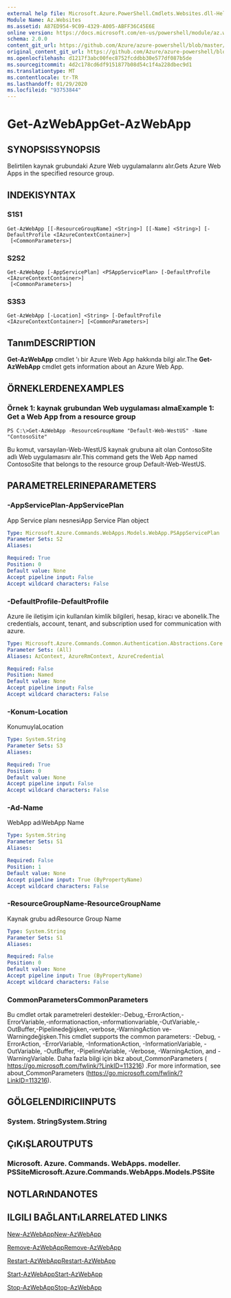```yaml
---
external help file: Microsoft.Azure.PowerShell.Cmdlets.Websites.dll-Help.xml
Module Name: Az.Websites
ms.assetid: A87ED954-9C09-4329-A005-ABFF36C45E6E
online version: https://docs.microsoft.com/en-us/powershell/module/az.websites/get-azwebapp
schema: 2.0.0
content_git_url: https://github.com/Azure/azure-powershell/blob/master/src/Websites/Websites/help/Get-AzWebApp.md
original_content_git_url: https://github.com/Azure/azure-powershell/blob/master/src/Websites/Websites/help/Get-AzWebApp.md
ms.openlocfilehash: d1217f3abc00fec8752fcddbb30e577df087b5de
ms.sourcegitcommit: 4d2c178cd6df9151877b08d54c1f4a228dbec9d1
ms.translationtype: MT
ms.contentlocale: tr-TR
ms.lasthandoff: 01/29/2020
ms.locfileid: "93753844"
---
```

# <span data-ttu-id="9475c-101">Get-AzWebApp</span><span class="sxs-lookup"><span data-stu-id="9475c-101">Get-AzWebApp</span></span>

## <span data-ttu-id="9475c-102">SYNOPSIS</span><span class="sxs-lookup"><span data-stu-id="9475c-102">SYNOPSIS</span></span>
<span data-ttu-id="9475c-103">Belirtilen kaynak grubundaki Azure Web uygulamalarını alır.</span><span class="sxs-lookup"><span data-stu-id="9475c-103">Gets Azure Web Apps in the specified resource group.</span></span>

## <span data-ttu-id="9475c-104">INDEKI</span><span class="sxs-lookup"><span data-stu-id="9475c-104">SYNTAX</span></span>

### <span data-ttu-id="9475c-105">S1</span><span class="sxs-lookup"><span data-stu-id="9475c-105">S1</span></span>
```
Get-AzWebApp [[-ResourceGroupName] <String>] [[-Name] <String>] [-DefaultProfile <IAzureContextContainer>]
 [<CommonParameters>]
```

### <span data-ttu-id="9475c-106">S2</span><span class="sxs-lookup"><span data-stu-id="9475c-106">S2</span></span>
```
Get-AzWebApp [-AppServicePlan] <PSAppServicePlan> [-DefaultProfile <IAzureContextContainer>]
 [<CommonParameters>]
```

### <span data-ttu-id="9475c-107">S3</span><span class="sxs-lookup"><span data-stu-id="9475c-107">S3</span></span>
```
Get-AzWebApp [-Location] <String> [-DefaultProfile <IAzureContextContainer>] [<CommonParameters>]
```

## <span data-ttu-id="9475c-108">Tanım</span><span class="sxs-lookup"><span data-stu-id="9475c-108">DESCRIPTION</span></span>
<span data-ttu-id="9475c-109">**Get-AzWebApp** cmdlet 'ı bir Azure Web App hakkında bilgi alır.</span><span class="sxs-lookup"><span data-stu-id="9475c-109">The **Get-AzWebApp** cmdlet gets information about an Azure Web App.</span></span>

## <span data-ttu-id="9475c-110">ÖRNEKLERDEN</span><span class="sxs-lookup"><span data-stu-id="9475c-110">EXAMPLES</span></span>

### <span data-ttu-id="9475c-111">Örnek 1: kaynak grubundan Web uygulaması alma</span><span class="sxs-lookup"><span data-stu-id="9475c-111">Example 1: Get a Web App from a resource group</span></span>
```
PS C:\>Get-AzWebApp -ResourceGroupName "Default-Web-WestUS" -Name "ContosoSite"
```

<span data-ttu-id="9475c-112">Bu komut, varsayılan-Web-WestUS kaynak grubuna ait olan ContosoSite adlı Web uygulamasını alır.</span><span class="sxs-lookup"><span data-stu-id="9475c-112">This command gets the Web App named ContosoSite that belongs to the resource group Default-Web-WestUS.</span></span>

## <span data-ttu-id="9475c-113">PARAMETRELERINE</span><span class="sxs-lookup"><span data-stu-id="9475c-113">PARAMETERS</span></span>

### <span data-ttu-id="9475c-114">-AppServicePlan</span><span class="sxs-lookup"><span data-stu-id="9475c-114">-AppServicePlan</span></span>
<span data-ttu-id="9475c-115">App Service planı nesnesi</span><span class="sxs-lookup"><span data-stu-id="9475c-115">App Service Plan object</span></span>

```yaml
Type: Microsoft.Azure.Commands.WebApps.Models.WebApp.PSAppServicePlan
Parameter Sets: S2
Aliases:

Required: True
Position: 0
Default value: None
Accept pipeline input: False
Accept wildcard characters: False
```

### <span data-ttu-id="9475c-116">-DefaultProfile</span><span class="sxs-lookup"><span data-stu-id="9475c-116">-DefaultProfile</span></span>
<span data-ttu-id="9475c-117">Azure ile iletişim için kullanılan kimlik bilgileri, hesap, kiracı ve abonelik.</span><span class="sxs-lookup"><span data-stu-id="9475c-117">The credentials, account, tenant, and subscription used for communication with azure.</span></span>

```yaml
Type: Microsoft.Azure.Commands.Common.Authentication.Abstractions.Core.IAzureContextContainer
Parameter Sets: (All)
Aliases: AzContext, AzureRmContext, AzureCredential

Required: False
Position: Named
Default value: None
Accept pipeline input: False
Accept wildcard characters: False
```

### <span data-ttu-id="9475c-118">-Konum</span><span class="sxs-lookup"><span data-stu-id="9475c-118">-Location</span></span>
<span data-ttu-id="9475c-119">Konumuyla</span><span class="sxs-lookup"><span data-stu-id="9475c-119">Location</span></span>

```yaml
Type: System.String
Parameter Sets: S3
Aliases:

Required: True
Position: 0
Default value: None
Accept pipeline input: False
Accept wildcard characters: False
```

### <span data-ttu-id="9475c-120">-Ad</span><span class="sxs-lookup"><span data-stu-id="9475c-120">-Name</span></span>
<span data-ttu-id="9475c-121">WebApp adı</span><span class="sxs-lookup"><span data-stu-id="9475c-121">WebApp Name</span></span>

```yaml
Type: System.String
Parameter Sets: S1
Aliases:

Required: False
Position: 1
Default value: None
Accept pipeline input: True (ByPropertyName)
Accept wildcard characters: False
```

### <span data-ttu-id="9475c-122">-ResourceGroupName</span><span class="sxs-lookup"><span data-stu-id="9475c-122">-ResourceGroupName</span></span>
<span data-ttu-id="9475c-123">Kaynak grubu adı</span><span class="sxs-lookup"><span data-stu-id="9475c-123">Resource Group Name</span></span>

```yaml
Type: System.String
Parameter Sets: S1
Aliases:

Required: False
Position: 0
Default value: None
Accept pipeline input: True (ByPropertyName)
Accept wildcard characters: False
```

### <span data-ttu-id="9475c-124">CommonParameters</span><span class="sxs-lookup"><span data-stu-id="9475c-124">CommonParameters</span></span>
<span data-ttu-id="9475c-125">Bu cmdlet ortak parametreleri destekler:-Debug,-ErrorAction,-ErrorVariable,-ınformationaction,-ınformationvariable,-OutVariable,-OutBuffer,-Pipelinedeğişken,-verbose,-WarningAction ve-Warningdeğişken.</span><span class="sxs-lookup"><span data-stu-id="9475c-125">This cmdlet supports the common parameters: -Debug, -ErrorAction, -ErrorVariable, -InformationAction, -InformationVariable, -OutVariable, -OutBuffer, -PipelineVariable, -Verbose, -WarningAction, and -WarningVariable.</span></span> <span data-ttu-id="9475c-126">Daha fazla bilgi için bkz about_CommonParameters ( https://go.microsoft.com/fwlink/?LinkID=113216) .</span><span class="sxs-lookup"><span data-stu-id="9475c-126">For more information, see about_CommonParameters (https://go.microsoft.com/fwlink/?LinkID=113216).</span></span>

## <span data-ttu-id="9475c-127">GÖLGELENDIRICI</span><span class="sxs-lookup"><span data-stu-id="9475c-127">INPUTS</span></span>

### <span data-ttu-id="9475c-128">System. String</span><span class="sxs-lookup"><span data-stu-id="9475c-128">System.String</span></span>

## <span data-ttu-id="9475c-129">ÇıKıŞLAR</span><span class="sxs-lookup"><span data-stu-id="9475c-129">OUTPUTS</span></span>

### <span data-ttu-id="9475c-130">Microsoft. Azure. Commands. WebApps. modeller. PSSite</span><span class="sxs-lookup"><span data-stu-id="9475c-130">Microsoft.Azure.Commands.WebApps.Models.PSSite</span></span>

## <span data-ttu-id="9475c-131">NOTLARıNDA</span><span class="sxs-lookup"><span data-stu-id="9475c-131">NOTES</span></span>

## <span data-ttu-id="9475c-132">ILGILI BAĞLANTıLAR</span><span class="sxs-lookup"><span data-stu-id="9475c-132">RELATED LINKS</span></span>

[<span data-ttu-id="9475c-133">New-AzWebApp</span><span class="sxs-lookup"><span data-stu-id="9475c-133">New-AzWebApp</span></span>](./New-AzWebApp.md)

[<span data-ttu-id="9475c-134">Remove-AzWebApp</span><span class="sxs-lookup"><span data-stu-id="9475c-134">Remove-AzWebApp</span></span>](./Remove-AzWebApp.md)

[<span data-ttu-id="9475c-135">Restart-AzWebApp</span><span class="sxs-lookup"><span data-stu-id="9475c-135">Restart-AzWebApp</span></span>](./Restart-AzWebApp.md)

[<span data-ttu-id="9475c-136">Start-AzWebApp</span><span class="sxs-lookup"><span data-stu-id="9475c-136">Start-AzWebApp</span></span>](./Start-AzWebApp.md)

[<span data-ttu-id="9475c-137">Stop-AzWebApp</span><span class="sxs-lookup"><span data-stu-id="9475c-137">Stop-AzWebApp</span></span>](./Stop-AzWebApp.md)


